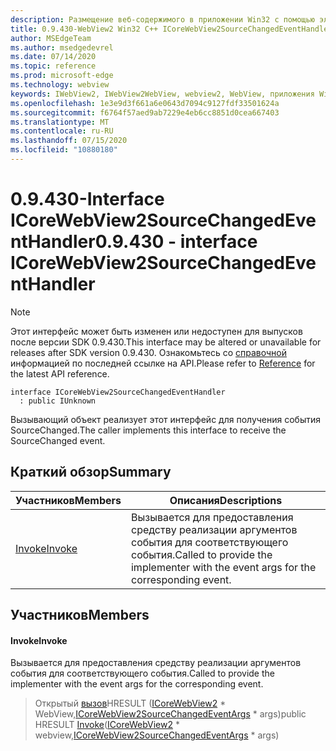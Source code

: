 ```yaml
---
description: Размещение веб-содержимого в приложении Win32 с помощью элемента управления Microsoft Edge WebView2
title: 0.9.430-WebView2 Win32 C++ ICoreWebView2SourceChangedEventHandler
author: MSEdgeTeam
ms.author: msedgedevrel
ms.date: 07/14/2020
ms.topic: reference
ms.prod: microsoft-edge
ms.technology: webview
keywords: IWebView2, IWebView2WebView, webview2, WebView, приложения Win32, Win32, EDGE, ICoreWebView2, ICoreWebView2Host, элемент управления "веб-браузер", HTML Edge
ms.openlocfilehash: 1e3e9d3f661a6e0643d7094c9127fdf33501624a
ms.sourcegitcommit: f6764f57aed9ab7229e4eb6cc8851d0cea667403
ms.translationtype: MT
ms.contentlocale: ru-RU
ms.lasthandoff: 07/15/2020
ms.locfileid: "10880180"
---
```

# <span data-ttu-id="43ed2-104">0.9.430-Interface ICoreWebView2SourceChangedEventHandler</span><span class="sxs-lookup"><span data-stu-id="43ed2-104">0.9.430 - interface ICoreWebView2SourceChangedEventHandler</span></span> 

> [!NOTE]
> <span data-ttu-id="43ed2-105">Этот интерфейс может быть изменен или недоступен для выпусков после версии SDK 0.9.430.</span><span class="sxs-lookup"><span data-stu-id="43ed2-105">This interface may be altered or unavailable for releases after SDK version 0.9.430.</span></span> <span data-ttu-id="43ed2-106">Ознакомьтесь со [справочной](../../../webview2-api-reference.md) информацией по последней ссылке на API.</span><span class="sxs-lookup"><span data-stu-id="43ed2-106">Please refer to [Reference](../../../webview2-api-reference.md) for the latest API reference.</span></span>

```
interface ICoreWebView2SourceChangedEventHandler
  : public IUnknown
```

<span data-ttu-id="43ed2-107">Вызывающий объект реализует этот интерфейс для получения события SourceChanged.</span><span class="sxs-lookup"><span data-stu-id="43ed2-107">The caller implements this interface to receive the SourceChanged event.</span></span>

## <span data-ttu-id="43ed2-108">Краткий обзор</span><span class="sxs-lookup"><span data-stu-id="43ed2-108">Summary</span></span>

 <span data-ttu-id="43ed2-109">Участников</span><span class="sxs-lookup"><span data-stu-id="43ed2-109">Members</span></span>                        | <span data-ttu-id="43ed2-110">Описания</span><span class="sxs-lookup"><span data-stu-id="43ed2-110">Descriptions</span></span>
--------------------------------|---------------------------------------------
[<span data-ttu-id="43ed2-111">Invoke</span><span class="sxs-lookup"><span data-stu-id="43ed2-111">Invoke</span></span>](#invoke) | <span data-ttu-id="43ed2-112">Вызывается для предоставления средству реализации аргументов события для соответствующего события.</span><span class="sxs-lookup"><span data-stu-id="43ed2-112">Called to provide the implementer with the event args for the corresponding event.</span></span>

## <span data-ttu-id="43ed2-113">Участников</span><span class="sxs-lookup"><span data-stu-id="43ed2-113">Members</span></span>

#### <span data-ttu-id="43ed2-114">Invoke</span><span class="sxs-lookup"><span data-stu-id="43ed2-114">Invoke</span></span> 

<span data-ttu-id="43ed2-115">Вызывается для предоставления средству реализации аргументов события для соответствующего события.</span><span class="sxs-lookup"><span data-stu-id="43ed2-115">Called to provide the implementer with the event args for the corresponding event.</span></span>

> <span data-ttu-id="43ed2-116">Открытый [вызов](#invoke)HRESULT ([ICoreWebView2](ICoreWebView2.md) \* WebView,[ICoreWebView2SourceChangedEventArgs](ICoreWebView2SourceChangedEventArgs.md) \* args)</span><span class="sxs-lookup"><span data-stu-id="43ed2-116">public HRESULT [Invoke](#invoke)([ICoreWebView2](ICoreWebView2.md) \* webview,[ICoreWebView2SourceChangedEventArgs](ICoreWebView2SourceChangedEventArgs.md) \* args)</span></span>

